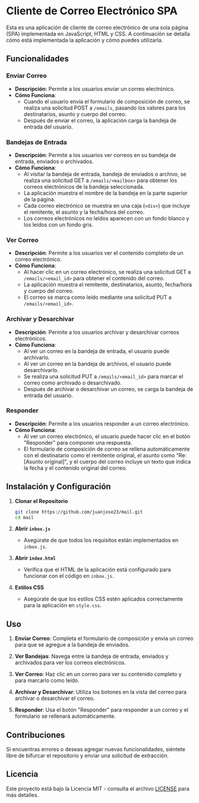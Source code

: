# Cliente de Correo Electrónico SPA

Esta es una aplicación de cliente de correo electrónico de una sola página (SPA) implementada en JavaScript, HTML y CSS. A continuación se detalla cómo está implementada la aplicación y cómo puedes utilizarla.

## Funcionalidades

### Enviar Correo

- **Descripción**: Permite a los usuarios enviar un correo electrónico.
- **Cómo Funciona**:
  - Cuando el usuario envía el formulario de composición de correo, se realiza una solicitud POST a `/emails`, pasando los valores para los destinatarios, asunto y cuerpo del correo.
  - Después de enviar el correo, la aplicación carga la bandeja de entrada del usuario.

### Bandejas de Entrada

- **Descripción**: Permite a los usuarios ver correos en su bandeja de entrada, enviados o archivados.
- **Cómo Funciona**:
  - Al visitar la bandeja de entrada, bandeja de enviados o archivo, se realiza una solicitud GET a `/emails/<mailbox>` para obtener los correos electrónicos de la bandeja seleccionada.
  - La aplicación muestra el nombre de la bandeja en la parte superior de la página.
  - Cada correo electrónico se muestra en una caja (`<div>`) que incluye el remitente, el asunto y la fecha/hora del correo.
  - Los correos electrónicos no leídos aparecen con un fondo blanco y los leídos con un fondo gris.

### Ver Correo

- **Descripción**: Permite a los usuarios ver el contenido completo de un correo electrónico.
- **Cómo Funciona**:
  - Al hacer clic en un correo electrónico, se realiza una solicitud GET a `/emails/<email_id>` para obtener el contenido del correo.
  - La aplicación muestra el remitente, destinatarios, asunto, fecha/hora y cuerpo del correo.
  - El correo se marca como leído mediante una solicitud PUT a `/emails/<email_id>`.

### Archivar y Desarchivar

- **Descripción**: Permite a los usuarios archivar y desarchivar correos electrónicos.
- **Cómo Funciona**:
  - Al ver un correo en la bandeja de entrada, el usuario puede archivarlo.
  - Al ver un correo en la bandeja de archivos, el usuario puede desarchivarlo.
  - Se realiza una solicitud PUT a `/emails/<email_id>` para marcar el correo como archivado o desarchivado.
  - Después de archivar o desarchivar un correo, se carga la bandeja de entrada del usuario.

### Responder

- **Descripción**: Permite a los usuarios responder a un correo electrónico.
- **Cómo Funciona**:
  - Al ver un correo electrónico, el usuario puede hacer clic en el botón "Responder" para componer una respuesta.
  - El formulario de composición de correo se rellena automáticamente con el destinatario como el remitente original, el asunto como "Re: [Asunto original]", y el cuerpo del correo incluye un texto que indica la fecha y el contenido original del correo.

## Instalación y Configuración

1. **Clonar el Repositorio**

    ```bash
    git clone https://github.com/juanjose23/mail.git
    cd mail
    ```

2. **Abrir `inbox.js`**

    - Asegúrate de que todos los requisitos están implementados en `inbox.js`.

3. **Abrir `index.html`**

    - Verifica que el HTML de la aplicación está configurado para funcionar con el código en `inbox.js`.

4. **Estilos CSS**

    - Asegúrate de que los estilos CSS estén aplicados correctamente para la aplicación en `style.css`.

## Uso

1. **Enviar Correo**: Completa el formulario de composición y envía un correo para que se agregue a la bandeja de enviados.

2. **Ver Bandejas**: Navega entre la bandeja de entrada, enviados y archivados para ver los correos electrónicos.

3. **Ver Correo**: Haz clic en un correo para ver su contenido completo y para marcarlo como leído.

4. **Archivar y Desarchivar**: Utiliza los botones en la vista del correo para archivar o desarchivar el correo.

5. **Responder**: Usa el botón "Responder" para responder a un correo y el formulario se rellenará automáticamente.

## Contribuciones

Si encuentras errores o deseas agregar nuevas funcionalidades, siéntete libre de bifurcar el repositorio y enviar una solicitud de extracción.

## Licencia

Este proyecto está bajo la Licencia MIT - consulta el archivo [LICENSE](LICENSE) para más detalles.
